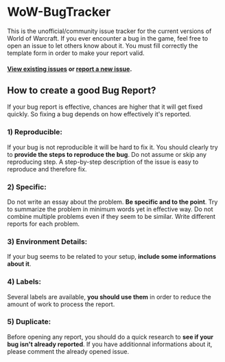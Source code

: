 # WoW-BugTracker

This is the unofficial/community issue tracker for the current versions of World of Warcraft.
If you ever encounter a bug in the game, feel free to open an issue to let others know about it.
You must fill correctly the template form in order to make your report valid.

#### [View existing issues](https://github.com/SimCMinMax/WoW-BugTracker/issues) or [report a new issue](https://github.com/SimCMinMax/WoW-BugTracker/issues/new).

## How to create a good Bug Report?

If your bug report is effective, chances are higher that it will get fixed quickly. So fixing a bug depends on how effectively it's reported.

### 1) Reproducible:

If your bug is not reproducible it will be hard to fix it. You should clearly try to **provide the steps to reproduce the bug**.
Do not assume or skip any reproducing step. A step-by-step description of the issue is easy to reproduce and therefore fix.

### 2) Specific:

Do not write an essay about the problem. **Be specific and to the point**. Try to summarize the problem in minimum words yet in effective way.
Do not combine multiple problems even if they seem to be similar.
Write different reports for each problem.

### 3) Environment Details:

If your bug seems to be related to your setup, **include some informations about it**.

### 4) Labels:

Several labels are available, **you should use them** in order to reduce the amount of work to process the report.

### 5) Duplicate:

Before opening any report, you should do a quick research to **see if your bug isn't already reported**.
If you have additionnal informations about it, please comment the already opened issue.
